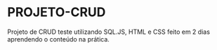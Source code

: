 # PROJETO-CRUD
 Projeto de CRUD teste utilizando SQL.JS, HTML e CSS feito em 2 dias aprendendo o conteúdo na prática.
